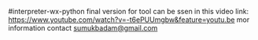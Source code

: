 #interpreter-wx-python
final version for tool can be ssen in this video link: https://www.youtube.com/watch?v=-t6ePUUmgbw&feature=youtu.be
mor information contact sumukbadam@gmail.com

